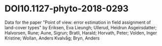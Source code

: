 # DOI10.1127-phyto-2018-0293
Data for the paper "Point of view: error estimation in field assignment of land-cover types" by Eriksen, Eva Lieungh; Ullerud, Heidrun Asgeirsdatter; Halvorsen, Rune; Aune, Sigrun; Bratli, Harald; Horvath, Peter; Volden, Inger Kristine; Wollan, Anders Kvalvåg; Bryn, Anders
